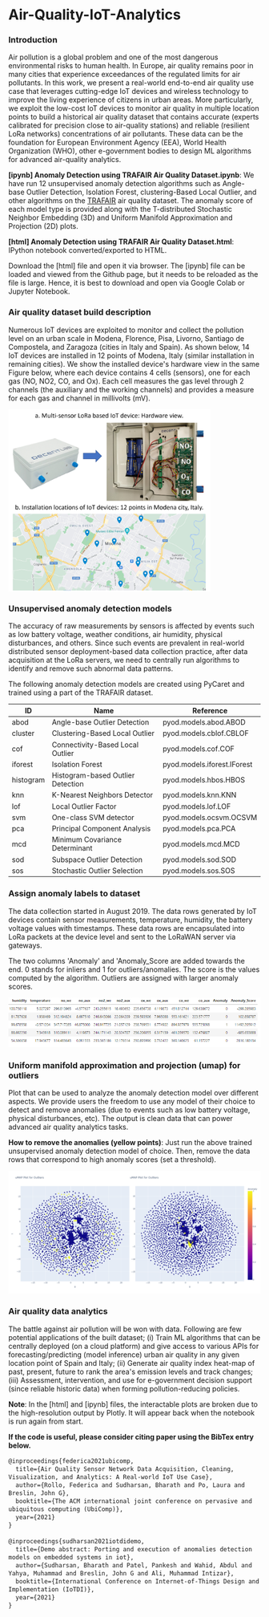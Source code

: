# Air-Quality-IoT-Analytics

### Introduction

Air pollution is a global problem and one of the most dangerous environmental risks to human health. In Europe, air quality remains poor in many cities that experience exceedances of the regulated limits for air pollutants. In this work, we present a real-world end-to-end air quality use case that leverages cutting-edge IoT devices and wireless technology to improve the living experience of citizens in urban areas. More particularly, we exploit the low-cost IoT devices to monitor air quality in multiple location points to build a historical air quality dataset that contains accurate (experts calibrated for precision close to air-quality stations) and reliable (resilient LoRa networks) concentrations of air pollutants. These data can be the foundation for European Environment Agency (EEA), World Health Organization (WHO), other e-government bodies to design ML algorithms for advanced air-quality analytics.

**[ipynb] Anomaly Detection using TRAFAIR Air Quality Dataset.ipynb**: We have run 12 unsupervised anomaly detection algorithms such as Angle-base Outlier Detection, Isolation Forest, clustering-Based Local Outlier, and other algorithms on the [TRAFAIR](https://www.dati.gov.it/view-dataset?Cerca=&tags_set=trafair&tags=trafair&ordinamento=&sort=Invia) air quality dataset. The anomaly score of each model type is provided along with the T-distributed Stochastic Neighbor Embedding (3D) and Uniform Manifold Approximation and Projection (2D) plots. 

**[html] Anomaly Detection using TRAFAIR Air Quality Dataset.html**: IPython notebook converted/exported to HTML.

Download the [html] file and open it via browser. The [ipynb] file can be loaded and viewed from the Github page, but it needs to be reloaded as the file is large. Hence, it is best to download and open via Google Colab or Jupyter Notebook.

### Air quality dataset build description

Numerous IoT devices are exploited to monitor and collect the pollution level on an urban scale in Modena, Florence, Pisa, Livorno, Santiago de Compostela, and Zaragoza (cities in Italy and Spain). As shown below, 14 IoT devices are installed in 12 points of Modena, Italy (similar installation in remaining cities). We show the installed device's hardware view in the same Figure below, where each device contains 4 cells (sensors), one for each gas (NO, NO2, CO, and Ox). Each cell measures the gas level through 2 channels (the auxiliary and the working channels) and provides a measure for each gas and channel in millivolts (mV). 

<img src="https://github.com/bharathsudharsan/Air-Quality-IoT-Analytics/blob/main/hardware_location.png" align="center" width="80%" height="80%">

### Unsupervised anomaly detection models

The accuracy of raw measurements by sensors is affected by events such as low battery voltage, weather conditions, air humidity, physical disturbances, and others. Since such events are prevalent in real-world distributed sensor deployment-based data collection practice, after data acquisition at the LoRa servers, we need to centrally run algorithms to identify and remove such abnormal data patterns.

The following anomaly detection models are created using PyCaret and trained using a part of the TRAFAIR dataset. 

| ID        | Name                              | Reference                   |
|-----------|-----------------------------------|-----------------------------|
| abod      | Angle-base Outlier Detection      | pyod.models.abod.ABOD       |
| cluster   | Clustering-Based Local Outlier    | pyod.models.cblof.CBLOF     |
| cof       | Connectivity-Based Local Outlier  | pyod.models.cof.COF         |
| iforest   | Isolation Forest                  | pyod.models.iforest.IForest |
| histogram | Histogram-based Outlier Detection | pyod.models.hbos.HBOS       |
| knn       | K-Nearest Neighbors Detector      | pyod.models.knn.KNN         |
| lof       | Local Outlier Factor              | pyod.models.lof.LOF         |
| svm       | One-class SVM detector            | pyod.models.ocsvm.OCSVM     |
| pca       | Principal Component Analysis      | pyod.models.pca.PCA         |
| mcd       | Minimum Covariance Determinant    | pyod.models.mcd.MCD         |
| sod       | Subspace Outlier Detection        | pyod.models.sod.SOD         |
| sos       | Stochastic Outlier Selection      | pyod.models.sos.SOS         |

### Assign anomaly labels to dataset

The data collection started in August 2019. The data rows generated by IoT devices contain sensor measurements, temperature, humidity, the battery voltage values with timestamps. These data rows are encapsulated into LoRa packets at the device level and sent to the LoRaWAN server via gateways.

The two columns 'Anomaly' and 'Anomaly_Score are added towards the end. 0 stands for inliers and 1 for outliers/anomalies. The score is the values computed by the algorithm. Outliers are assigned with larger anomaly scores.

![alt text](https://github.com/bharathsudharsan/Air-Quality-IoT-Analytics/blob/main/assign_a_model.PNG)

### Uniform manifold approximation and projection (umap) for outliers

Plot that can be used to analyze the anomaly detection model over different aspects. We provide users the freedom to use any model of their choice to detect and remove anomalies (due to events such as low battery voltage, physical disturbances, etc). The output is clean data that can power advanced air quality analytics tasks.

**How to remove the anomalies (yellow points)**: Just run the above trained unsupervised anomaly detection model of choice. Then, remove the data rows that correspond to high anomaly scores (set a threshold).

![alt text](https://github.com/bharathsudharsan/Air-Quality-IoT-Analytics/blob/main/umap_plot_for_outliers.png)

### Air quality data analytics

The battle against air pollution will be won with data. Following are few potential applications of the built dataset; (i) Train ML algorithms that can be centrally deployed (on a cloud platform) and give access to various APIs for forecasting/predicting (model inference) urban air quality in any given location point of Spain and Italy; (ii) Generate air quality index heat-map of past, present, future to rank the area's emission levels and track changes; (iii) Assessment, intervention, and use for e-government decision support (since reliable historic data) when forming pollution-reducing policies.

**Note**: In the [html] and [ipynb] files, the interactable plots are broken due to the high-resolution output by Plotly. It will appear back when the notebook is run again from start.

**If the code is useful, please consider citing paper using the BibTex entry below.**

```
@inproceedings{federica2021ubicomp,
  title={Air Quality Sensor Network Data Acquisition, Cleaning, Visualization, and Analytics: A Real-world IoT Use Case},
  author={Rollo, Federica and Sudharsan, Bharath and Po, Laura and Breslin, John G},
  booktitle={The ACM international joint conference on pervasive and ubiquitous computing (UbiComp)},
  year={2021}
}

@inproceedings{sudharsan2021iotdidemo,
  title={Demo abstract: Porting and execution of anomalies detection models on embedded systems in iot},
  author={Sudharsan, Bharath and Patel, Pankesh and Wahid, Abdul and Yahya, Muhammad and Breslin, John G and Ali, Muhammad Intizar},
  booktitle={International Conference on Internet-of-Things Design and Implementation (IoTDI)},
  year={2021}
}